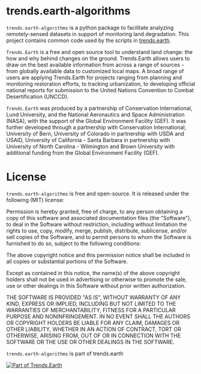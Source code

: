 # trends.earth-algorithms

`trends.earth-algorithms` is a python package to facilitate analyzing
remotely-sensed datasets in support of monitoring land degradation. This
project contains common code used by the scripts in [trends.earth](http://github.com/ConservationInternational/trends.earth).

`Trends.Earth` is a free and open source tool to understand land change: the how and why
behind changes on the ground. Trends.Earth allows users to draw on the best available
information from across a range of sources - from globally available data to customized
local maps. A broad range of users are applying Trends.Earth for projects ranging from
planning and monitoring restoration efforts, to tracking urbanization, to developing
official national reports for submission to the United Nations Convention to Combat
Desertification (UNCCD).

`Trends.Earth` was produced by a partnership of Conservation International, Lund
University, and the National Aeronautics and Space Administration (NASA), with
the support of the Global Environment Facility (GEF). It was further developed
through a partnership with Conservation International, University of Bern,
University of Colorado in partnership with USDA and USAID, University of California -
Santa Barbara in partnership with University of North Carolina - Wilmington and Brown
University with additional funding from the Global Environment Facility (GEF).

# License

`trends.earth-algorithms` is free and open-source. It is released under the
following (MIT) license:

Permission is hereby granted, free of charge, to any person obtaining a copy of
this software and associated documentation files (the "Software"), to deal in
the Software without restriction, including without limitation the rights to
use, copy, modify, merge, publish, distribute, sublicense, and/or sell copies
of the Software, and to permit persons to whom the Software is furnished to do
so, subject to the following conditions:

The above copyright notice and this permission notice shall be included in all
copies or substantial portions of the Software.

Except as contained in this notice, the name(s) of the above copyright holders
shall not be used in advertising or otherwise to promote the sale, use or other
dealings in this Software without prior written authorization.

THE SOFTWARE IS PROVIDED "AS IS", WITHOUT WARRANTY OF ANY KIND, EXPRESS OR
IMPLIED, INCLUDING BUT NOT LIMITED TO THE WARRANTIES OF MERCHANTABILITY,
FITNESS FOR A PARTICULAR PURPOSE AND NONINFRINGEMENT. IN NO EVENT SHALL THE
AUTHORS OR COPYRIGHT HOLDERS BE LIABLE FOR ANY CLAIM, DAMAGES OR OTHER
LIABILITY, WHETHER IN AN ACTION OF CONTRACT, TORT OR OTHERWISE, ARISING FROM,
OUT OF OR IN CONNECTION WITH THE SOFTWARE OR THE USE OR OTHER DEALINGS IN THE
SOFTWARE.

`trends.earth-algorithms` is part of trends.earth

[![Part of Trends.Earth](https://s3.amazonaws.com/trends.earth/sharing/trends_earth_logo_bl_600width.png)](http://trends.earth)
